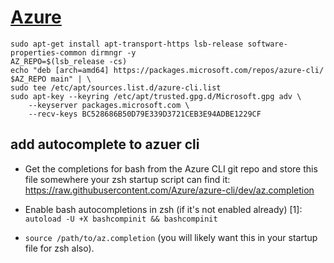 # [Azure](https://docs.microsoft.com/en-us/cli/azure/install-azure-cli-apt?view=azure-cli-latest)

 ```
sudo apt-get install apt-transport-https lsb-release software-properties-common dirmngr -y
AZ_REPO=$(lsb_release -cs)
echo "deb [arch=amd64] https://packages.microsoft.com/repos/azure-cli/ $AZ_REPO main" | \
sudo tee /etc/apt/sources.list.d/azure-cli.list
sudo apt-key --keyring /etc/apt/trusted.gpg.d/Microsoft.gpg adv \
     --keyserver packages.microsoft.com \
     --recv-keys BC528686B50D79E339D3721CEB3E94ADBE1229CF
 ```
## add autocomplete to azuer cli
- Get the completions for bash from the Azure CLI git repo and store this file somewhere your zsh startup script can find it: https://raw.githubusercontent.com/Azure/azure-cli/dev/az.completion

- Enable bash autocompletions in zsh (if it's not enabled already) [1]: 
```autoload -U +X bashcompinit && bashcompinit```

- ```source /path/to/az.completion``` (you will likely want this in your startup file for zsh also).
